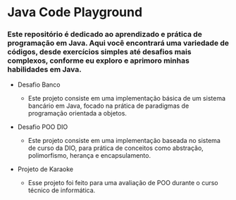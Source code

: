 # Java Code Playground
### Este repositório é dedicado ao aprendizado e prática de programação em Java. Aqui você encontrará uma variedade de códigos, desde exercícios simples até desafios mais complexos, conforme eu exploro e aprimoro minhas habilidades em Java.

- Desafio Banco
  - Este projeto consiste em uma implementação básica de um sistema bancário em Java, focado na prática de paradigmas de programação orientada a objetos.

- Desafio POO DIO
  - Este projeto consiste em uma implementação baseada no sistema de curso da DIO, para prática de conceitos como abstração, polimorfismo, herança e encapsulamento.

- Projeto de Karaoke
  - Esse projeto foi feito para uma avaliação de POO durante o curso técnico de informática.
